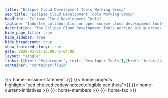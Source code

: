 ```yaml
---
title: "Eclipse Cloud Development Tools Working Group"
seo_title: "Eclipse Cloud Development Tools Working Group"
headline: "Eclipse Cloud Development Tools"
tagline: "Industry collaboration on open source cloud development tools "
description: "The Eclipse Cloud Development Tools Working Group drives the evolution and broad adoption of de facto standards for cloud development tools, including language support, extensions, and developer workspace definition."
hide_page_title: true
hide_sidebar: true
hide_breadcrumb: true
show_featured_story: true
date: 2020-03-01T16:09:45-04:00
layout: "single"
links: [[href: "#statement", text: "Developer Tools"],[href: "https://accounts.eclipse.org/contact/membership/ecdtools", text: "Become a member"],[href: "https://accounts.eclipse.org/mailing-list/ecd-tools-wg", text: "Join our Mailing List"]]
container: "container-fluid"
---
```


{{< home-mission-statement >}}
{{< home-projects highlight="ecd.che:ecd.codewind:ecd.dirigible:ecd.theia">}}
{{< home-current-initiatives >}}
{{< home-members >}}
{{< home-faq >}}
